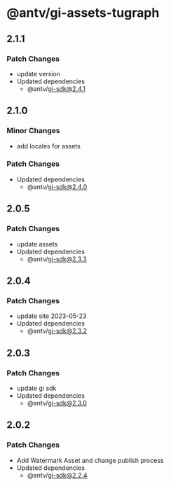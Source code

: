 # @antv/gi-assets-tugraph

## 2.1.1

### Patch Changes

- update version
- Updated dependencies
  - @antv/gi-sdk@2.4.1

## 2.1.0

### Minor Changes

- add locales for assets

### Patch Changes

- Updated dependencies
  - @antv/gi-sdk@2.4.0

## 2.0.5

### Patch Changes

- update assets
- Updated dependencies
  - @antv/gi-sdk@2.3.3

## 2.0.4

### Patch Changes

- update site 2023-05-23
- Updated dependencies
  - @antv/gi-sdk@2.3.2

## 2.0.3

### Patch Changes

- update gi sdk
- Updated dependencies
  - @antv/gi-sdk@2.3.0

## 2.0.2

### Patch Changes

- Add Watermark Asset and change publish process
- Updated dependencies
  - @antv/gi-sdk@2.2.4
